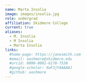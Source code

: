 ```yaml
---
name: Marta Insolia
image: images/insolia.jpg
role: undergrad
affiliation: Skidmore College
current: true
aliases:
  - M. Insolia
  - M Insolia
  - Marta Insolia
links:
  #home-page: https://janesmith.com
  #email: aashmore@skidmore.edu
  #orcid: 0000-0001-6178-7538
  #google-scholar: XwF3jY4AAAAJ
  #github: aashmore
---
```


